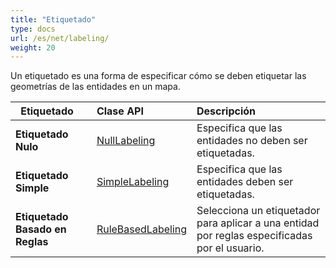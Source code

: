 ```yaml
---
title: "Etiquetado"
type: docs
url: /es/net/labeling/
weight: 20
---
```


Un etiquetado es una forma de especificar cómo se deben etiquetar las geometrías de las entidades en un mapa.

|` `**Etiquetado**|**Clase API**|**Descripción**|
| :- | :- | :- |
|**Etiquetado Nulo**|[NullLabeling](https://reference.aspose.com/gis/net/aspose.gis.rendering.labelings/nulllabeling)|Especifica que las entidades no deben ser etiquetadas.|
|**Etiquetado Simple**|[SimpleLabeling](https://reference.aspose.com/gis/net/aspose.gis.rendering.labelings/SimpleLabeling)|Especifica que las entidades deben ser etiquetadas.|
|**Etiquetado Basado en Reglas**|[RuleBasedLabeling](https://reference.aspose.com/gis/net/aspose.gis.rendering.labelings/rulebasedlabeling)|Selecciona un etiquetador para aplicar a una entidad por reglas especificadas por el usuario.|
